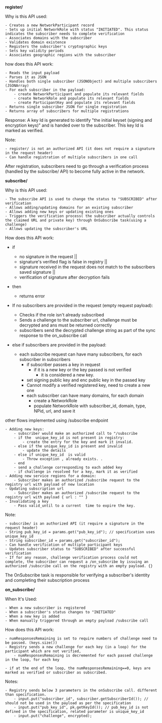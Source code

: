 **register/**

Why is this API used:

    - Creates a new NetworkParticipant record
    - Sets up initial NetworkRole with status "INITIATED". This status indicates the subscriber needs to complete verification
    - Associates domains with the subscriber
    - Validates domain existence
    - Registers the subscriber's cryptographic keys
    - Sets key validity periods
    - Associates geographic regions with the subscriber

how does this API work:

    - Reads the input payload
    - Parses it as JSON
    - Handles both single subscriber (JSONObject) and multiple subscribers (JSONArray)
    - For each subscriber in the payload:
        - create NetworkParticipant and populate its relevant fields
        - create NetworkRole and populate its relevant fields
        - create ParticipantKey and populate its relevant fields
    - Returns single subscriber JSON for single registration
    - Returns array of subscribers for multiple registrations

Response: A key Id is generated to identify "the initial keyset (signing and encryption keys)" and is handed over to the subscriber. This key Id is marked as verified.


Note: 

    - register/ is not an authorized API (it does not require a signature in the request header)
    - Can handle registration of multiple subscribers in one call

After registration, subscribers need to go through a verification process (handled by the subscribe/ API) to become fully active in the network.

**subscribe/**

Why is this API used:

    - The subscribe API is used to change the status to "SUBSCRIBED" after verification
    - Allows adding/updating domains for an existing subscriber
    - Allows adding new keys or updating existing ones
    - Triggers the verification process( the subscriber actually controls the claimed URL and private key) through OnSubscribe task(using a challenge)
    - Allows updating the subscriber's URL

How does this API work:

- if 
    - no signature in the request ||
    - signature's verified flag is false in registry ||
    - signature received in the request does not match to the subscribers saved signature ||
    - verification of signature after decryption fails
- then
    - returns error

- If no subscribers are provided in the request (empty request payload):
    - Checks if the role isn't already subscribed
    - Sends a challenge to the subscriber url, challenge must be decrypted and ans must be returned correctly
    - subscribers send the decrypted challenge string as part of the sync response to the on_subscribe call
- else if subscribers are provided in the payload:
    - each subscribe request can have many subscribers, for each subscriber in subscribers
        - if subscriber passes a key in request
            - if it is a new key or the key passed is not verified
                - it is considered a new key.
        - set signing public key and enc public key in the passed key
        - Cannot modify a verified registered key, need to create a new one
        - each subscriber can have many domains, for each domain
            - create a NetworkRole
            - populate NetworkRole with subscriber_id, domain, type, NPid, url, and save it

other flows implemented using /subscribe endpoint

    - Adding new keys:
        - subscriber would make an authorized call to "/subscribe 
        - if the  unique_key_id is not present in registry:
            - create the entry for the key and mark it invalid.
        - else if the unique_key_id is present and invalid 
            - update the details 
        - else if unique_key_id  is valid
            - Throw exception , already exists. .
        - end
        - send a challenge corresponding to each added key
        - if challenge in resolved for a key, mark it as verified
    - Adding new service regions for a domain:
        - Subscriber makes an authorized /subscribe request to the registry url with payload of new location
    - Updating subscription url
        - Subscriber makes an authorized /subscribe request to the registry url with payload { url : "" }
    - Invalidating a key
        - Pass valid_until to a current  time to expire the key. 


Note: 

    - subscribe/ is an authorized API (it require a signature in the request header)
    - String pub_key_id = params.get("pub_key_id"); // specification uses unique_key_id
    - String subscriber_id = params.get("subscriber_id");
    - Can handle verification of multiple participant keys
    - Updates subscriber status to "SUBSCRIBED" after successful verification
    - If for any reason, challenge verification process could not complete, the subscriber can request a /on_subscribe by issuing an authorized /subscribe call on the registry with an empty payload. {}


The OnSubscribe task is responsible for verifying a subscriber's identity and completing their subscription process

**on_subscribe/**

When It's Used:

    - When a new subscriber is registered
    - When a subscriber's status changes to "INITIATED"
    - When a new key is added
    - When manually triggered through an empty payload /subscribe call

How does this API work:

    - numResponsesRemaining is set to require numbers of challenge need to be passed. (keys.size())
    - Registry sends a new challenge for each key (in a loop) for the participant which are not verified,  
        - numResponsesRemaining is decremented for each passed challenge in the loop, for each key

    - if at the end of the loop, the numResponsesRemaining==0, keys are marked as verified or subscriber as subscribed.

Notes:

    - Registry sends below 3 parameters in the onSubscribe call. different than specification.
        - input.put("subscriber_id", subscriber.getSubscriberId()); // should not be used in the payload as per the specification
        - input.put("pub_key_id", pk.getKeyId()); // pub_key_id is not defined in the specification, related parameter is unique_key_id
        - input.put("challenge", encrypted);







